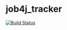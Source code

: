 # job4j_tracker

[![Build Status](https://app.travis-ci.com/viktoryboykova/job4j_tracker.svg?branch=master)](https://app.travis-ci.com/viktoryboykova/job4j_tracker)